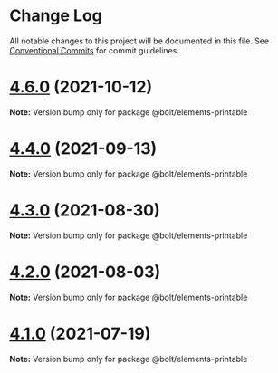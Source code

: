 # Change Log

All notable changes to this project will be documented in this file.
See [Conventional Commits](https://conventionalcommits.org) for commit guidelines.

# [4.6.0](https://github.com/boltdesignsystem/bolt/tree/master/packages/elements/bolt-printable/compare/v4.5.1...v4.6.0) (2021-10-12)

**Note:** Version bump only for package @bolt/elements-printable





# [4.4.0](https://github.com/boltdesignsystem/bolt/tree/master/packages/elements/bolt-printable/compare/v4.3.0...v4.4.0) (2021-09-13)

**Note:** Version bump only for package @bolt/elements-printable





# [4.3.0](https://github.com/boltdesignsystem/bolt/tree/master/packages/elements/bolt-printable/compare/v4.2.3...v4.3.0) (2021-08-30)

**Note:** Version bump only for package @bolt/elements-printable





# [4.2.0](https://github.com/boltdesignsystem/bolt/tree/master/packages/elements/bolt-printable/compare/v4.1.1...v4.2.0) (2021-08-03)

**Note:** Version bump only for package @bolt/elements-printable





# [4.1.0](https://github.com/boltdesignsystem/bolt/tree/master/packages/elements/bolt-printable/compare/v4.0.2...v4.1.0) (2021-07-19)

**Note:** Version bump only for package @bolt/elements-printable
